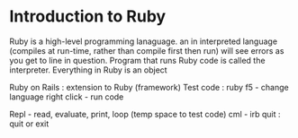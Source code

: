 # Introduction to Ruby
Ruby is 
  a high-level programming lanaguage.
  an in interpreted language (compiles at run-time, rather than compile first then run)
    will see errors as you get to line in question.
Program that runs Ruby code is called the interpreter.
Everything in Ruby is an object 

Ruby on Rails : extension to Ruby (framework)
  Test code : ruby <file name>
  f5 - change language 
    right click - run code 

Repl - read, evaluate, print, loop (temp space to test code)
  cml - irb 
    quit : quit or exit 